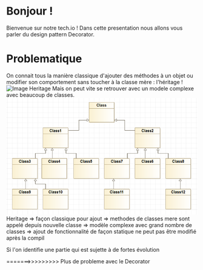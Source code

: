 # Bonjour !

Bienvenue sur notre tech.io ! Dans cette presentation nous allons vous parler du design pattern Decorator.

# Problematique

On connait tous la manière classique d'ajouter des méthodes à un objet ou modifier son comportement sans toucher à la classe mère : l'héritage !
![Image Heritage](herit2.png)
Mais on peut vite se retrouver avec un modele complexe avec beaucoup de classes.
![Classes](Classes.PNG)
Heritage 
         => façon classique pour ajout
         => methodes de classes mere sont appelé depuis nouvelle classe
         => modèle complexe avec grand nombre de classes
         => ajout de fonctionnalité de façon statique ne peut pas être modifié après la compil
   
 Si l'on identifie une partie qui est sujette à de fortes évolution
   
  =======>>>>>>>>> Plus de probleme avec le Decorator

